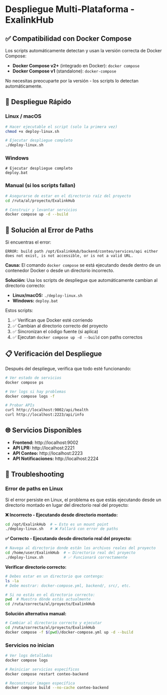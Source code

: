 # Despliegue Multi-Plataforma - ExalinkHub

## ✅ Compatibilidad con Docker Compose

Los scripts automáticamente detectan y usan la versión correcta de Docker Compose:

- **Docker Compose v2+** (integrado en Docker): `docker compose`
- **Docker Compose v1** (standalone): `docker-compose`

No necesitas preocuparte por la versión - los scripts lo detectan automáticamente.

## 🚀 Despliegue Rápido

### Linux / macOS
```bash
# Hacer ejecutable el script (solo la primera vez)
chmod +x deploy-linux.sh

# Ejecutar despliegue completo
./deploy-linux.sh
```

### Windows
```batch
# Ejecutar despliegue completo
deploy.bat
```

### Manual (si los scripts fallan)
```bash
# Asegurarse de estar en el directorio raíz del proyecto
cd /ruta/al/proyecto/ExalinkHub

# Construir y levantar servicios
docker compose up -d --build
```

## 🔧 Solución al Error de Paths

Si encuentras el error:
```
ERROR: build path /opt/ExalinkHub/backend/conteo/services/api either does not exist, is not accessible, or is not a valid URL.
```

**Causa:** El comando `docker compose` se está ejecutando desde dentro de un contenedor Docker o desde un directorio incorrecto.

**Solución:** Usa los scripts de despliegue que automáticamente cambian al directorio correcto:

- **Linux/macOS:** `./deploy-linux.sh`
- **Windows:** `deploy.bat`

Estos scripts:
1. ✅ Verifican que Docker esté corriendo
2. ✅ Cambian al directorio correcto del proyecto
3. ✅ Sincronizan el código fuente (si aplica)
4. ✅ Ejecutan `docker compose up -d --build` con paths correctos

## 📋 Verificación del Despliegue

Después del despliegue, verifica que todo esté funcionando:

```bash
# Ver estado de servicios
docker compose ps

# Ver logs si hay problemas
docker compose logs -f

# Probar APIs
curl http://localhost:9002/api/health
curl http://localhost:2223/api/info
```

## 🌐 Servicios Disponibles

- **Frontend:** http://localhost:9002
- **API LPR:** http://localhost:2221
- **API Conteo:** http://localhost:2223
- **API Notificaciones:** http://localhost:2224

## 🐛 Troubleshooting

### Error de paths en Linux
Si el error persiste en Linux, el problema es que estás ejecutando desde un directorio montado en lugar del directorio real del proyecto:

**❌ Incorrecto - Ejecutando desde directorio montado:**
```bash
cd /opt/ExalinkHub  # ← Esto es un mount point
./deploy-linux.sh   # ❌ Fallará con error de paths
```

**✅ Correcto - Ejecutando desde directorio real del proyecto:**
```bash
# Navega al directorio donde están los archivos reales del proyecto
cd /home/user/ExalinkHub  # ← Directorio real del proyecto
./deploy-linux.sh         # ✅ Funcionará correctamente
```

**Verificar directorio correcto:**
```bash
# Debes estar en un directorio que contenga:
ls -la
# Debe mostrar: docker-compose.yml, backend/, src/, etc.

# Si no estás en el directorio correcto:
pwd  # Muestra dónde estás actualmente
cd /ruta/correcta/al/proyecto/ExalinkHub
```

**Solución alternativa manual:**
```bash
# Cambiar al directorio correcto y ejecutar
cd /ruta/correcta/al/proyecto/ExalinkHub
docker compose -f $(pwd)/docker-compose.yml up -d --build
```

### Servicios no inician
```bash
# Ver logs detallados
docker compose logs

# Reiniciar servicios específicos
docker compose restart conteo-backend

# Reconstruir imagen específica
docker compose build --no-cache conteo-backend
```